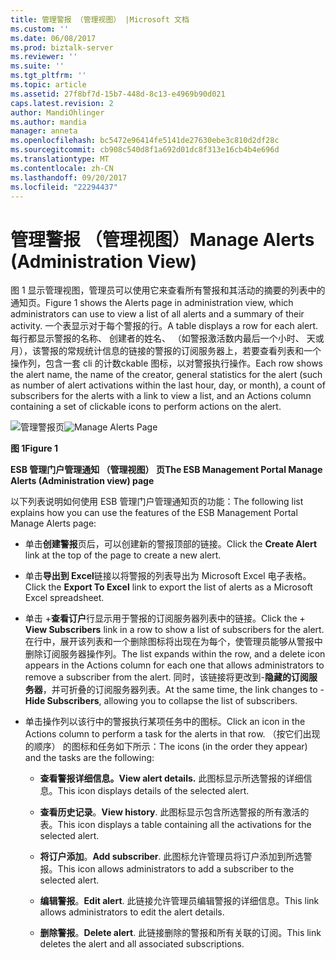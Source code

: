 ```yaml
---
title: 管理警报 （管理视图） |Microsoft 文档
ms.custom: ''
ms.date: 06/08/2017
ms.prod: biztalk-server
ms.reviewer: ''
ms.suite: ''
ms.tgt_pltfrm: ''
ms.topic: article
ms.assetid: 27f8bf7d-15b7-448d-8c13-e4969b90d021
caps.latest.revision: 2
author: MandiOhlinger
ms.author: mandia
manager: anneta
ms.openlocfilehash: bc5472e96414fe5141de27630ebe3c810d2df28c
ms.sourcegitcommit: cb908c540d8f1a692d01dc8f313e16cb4b4e696d
ms.translationtype: MT
ms.contentlocale: zh-CN
ms.lasthandoff: 09/20/2017
ms.locfileid: "22294437"
---
```

# <a name="manage-alerts-administration-view"></a><span data-ttu-id="b45a2-102">管理警报 （管理视图）</span><span class="sxs-lookup"><span data-stu-id="b45a2-102">Manage Alerts (Administration View)</span></span>
<span data-ttu-id="b45a2-103">图 1 显示管理视图，管理员可以使用它来查看所有警报和其活动的摘要的列表中的通知页。</span><span class="sxs-lookup"><span data-stu-id="b45a2-103">Figure 1 shows the Alerts page in administration view, which administrators can use to view a list of all alerts and a summary of their activity.</span></span> <span data-ttu-id="b45a2-104">一个表显示对于每个警报的行。</span><span class="sxs-lookup"><span data-stu-id="b45a2-104">A table displays a row for each alert.</span></span> <span data-ttu-id="b45a2-105">每行都显示警报的名称、 创建者的姓名、 （如警报激活数内最后一个小时、 天或月），该警报的常规统计信息的链接的警报的订阅服务器上，若要查看列表和一个操作列，包含一套 cli 的计数ckable 图标，以对警报执行操作。</span><span class="sxs-lookup"><span data-stu-id="b45a2-105">Each row shows the alert name, the name of the creator, general statistics for the alert (such as number of alert activations within the last hour, day, or month), a count of subscribers for the alerts with a link to view a list, and an Actions column containing a set of clickable icons to perform actions on the alert.</span></span>  
  
 <span data-ttu-id="b45a2-106">![管理警报页](../esb-toolkit/media/ch8-managealertspage.jpg "Ch8 ManageAlertsPage")</span><span class="sxs-lookup"><span data-stu-id="b45a2-106">![Manage Alerts Page](../esb-toolkit/media/ch8-managealertspage.jpg "Ch8-ManageAlertsPage")</span></span>  
  
 <span data-ttu-id="b45a2-107">**图 1**</span><span class="sxs-lookup"><span data-stu-id="b45a2-107">**Figure 1**</span></span>  
  
 <span data-ttu-id="b45a2-108">**ESB 管理门户管理通知 （管理视图） 页**</span><span class="sxs-lookup"><span data-stu-id="b45a2-108">**The ESB Management Portal Manage Alerts (Administration view) page**</span></span>  
  
 <span data-ttu-id="b45a2-109">以下列表说明如何使用 ESB 管理门户管理通知页的功能：</span><span class="sxs-lookup"><span data-stu-id="b45a2-109">The following list explains how you can use the features of the ESB Management Portal Manage Alerts page:</span></span>  
  
-   <span data-ttu-id="b45a2-110">单击**创建警报**页后，可以创建新的警报顶部的链接。</span><span class="sxs-lookup"><span data-stu-id="b45a2-110">Click the **Create Alert** link at the top of the page to create a new alert.</span></span>  
  
-   <span data-ttu-id="b45a2-111">单击**导出到 Excel**链接以将警报的列表导出为 Microsoft Excel 电子表格。</span><span class="sxs-lookup"><span data-stu-id="b45a2-111">Click the **Export To Excel** link to export the list of alerts as a Microsoft Excel spreadsheet.</span></span>  
  
-   <span data-ttu-id="b45a2-112">单击 +**查看订户**行显示用于警报的订阅服务器列表中的链接。</span><span class="sxs-lookup"><span data-stu-id="b45a2-112">Click the + **View Subscribers** link in a row to show a list of subscribers for the alert.</span></span> <span data-ttu-id="b45a2-113">在行中，展开该列表和一个删除图标将出现在为每个，使管理员能够从警报中删除订阅服务器操作列。</span><span class="sxs-lookup"><span data-stu-id="b45a2-113">The list expands within the row, and a delete icon appears in the Actions column for each one that allows administrators to remove a subscriber from the alert.</span></span> <span data-ttu-id="b45a2-114">同时，该链接将更改到-**隐藏的订阅服务器**，并可折叠的订阅服务器列表。</span><span class="sxs-lookup"><span data-stu-id="b45a2-114">At the same time, the link changes to - **Hide Subscribers**, allowing you to collapse the list of subscribers.</span></span>  
  
-   <span data-ttu-id="b45a2-115">单击操作列以该行中的警报执行某项任务中的图标。</span><span class="sxs-lookup"><span data-stu-id="b45a2-115">Click an icon in the Actions column to perform a task for the alerts in that row.</span></span> <span data-ttu-id="b45a2-116">（按它们出现的顺序） 的图标和任务如下所示：</span><span class="sxs-lookup"><span data-stu-id="b45a2-116">The icons (in the order they appear) and the tasks are the following:</span></span>  
  
    -   <span data-ttu-id="b45a2-117">**查看警报详细信息。**</span><span class="sxs-lookup"><span data-stu-id="b45a2-117">**View alert details.**</span></span> <span data-ttu-id="b45a2-118">此图标显示所选警报的详细信息。</span><span class="sxs-lookup"><span data-stu-id="b45a2-118">This icon displays details of the selected alert.</span></span>  
  
    -   <span data-ttu-id="b45a2-119">**查看历史记录**。</span><span class="sxs-lookup"><span data-stu-id="b45a2-119">**View history**.</span></span> <span data-ttu-id="b45a2-120">此图标显示包含所选警报的所有激活的表。</span><span class="sxs-lookup"><span data-stu-id="b45a2-120">This icon displays a table containing all the activations for the selected alert.</span></span>  
  
    -   <span data-ttu-id="b45a2-121">**将订户添加**。</span><span class="sxs-lookup"><span data-stu-id="b45a2-121">**Add subscriber**.</span></span> <span data-ttu-id="b45a2-122">此图标允许管理员将订户添加到所选警报。</span><span class="sxs-lookup"><span data-stu-id="b45a2-122">This icon allows administrators to add a subscriber to the selected alert.</span></span>  
  
    -   <span data-ttu-id="b45a2-123">**编辑警报**。</span><span class="sxs-lookup"><span data-stu-id="b45a2-123">**Edit alert**.</span></span> <span data-ttu-id="b45a2-124">此链接允许管理员编辑警报的详细信息。</span><span class="sxs-lookup"><span data-stu-id="b45a2-124">This link allows administrators to edit the alert details.</span></span>  
  
    -   <span data-ttu-id="b45a2-125">**删除警报**。</span><span class="sxs-lookup"><span data-stu-id="b45a2-125">**Delete alert**.</span></span> <span data-ttu-id="b45a2-126">此链接删除的警报和所有关联的订阅。</span><span class="sxs-lookup"><span data-stu-id="b45a2-126">This link deletes the alert and all associated subscriptions.</span></span>